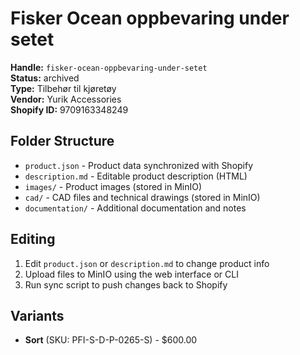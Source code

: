 # Fisker Ocean oppbevaring under setet

**Handle:** `fisker-ocean-oppbevaring-under-setet`  
**Status:** archived  
**Type:** Tilbehør til kjøretøy  
**Vendor:** Yurik Accessories  
**Shopify ID:** 9709163348249  

## Folder Structure

- `product.json` - Product data synchronized with Shopify
- `description.md` - Editable product description (HTML)
- `images/` - Product images (stored in MinIO)
- `cad/` - CAD files and technical drawings (stored in MinIO)
- `documentation/` - Additional documentation and notes

## Editing

1. Edit `product.json` or `description.md` to change product info
2. Upload files to MinIO using the web interface or CLI
3. Run sync script to push changes back to Shopify

## Variants

- **Sort** (SKU: PFI-S-D-P-0265-S) - $600.00
